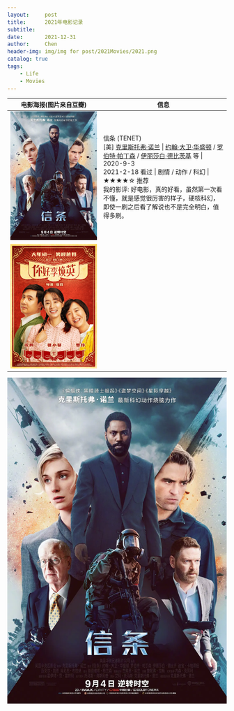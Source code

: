 ```yaml
---
layout:     post
title:      2021年电影记录 
subtitle:   
date:       2021-12-31
author:     Chen
header-img: img/img for post/2021Movies/2021.png
catalog: true
tags:
    - Life
    - Movies
---
```




| 电影海报(图片来自豆瓣)                                  | 信息                                                         |
| ------------------------------------------------------- | ------------------------------------------------------------ |
| <img src="img/img for post/2021Movies/信条.webp">       | 信条 (TENET)<br>[美] [克里斯托弗·诺兰](https://movie.douban.com/celebrity/1054524/) \| [约翰·大卫·华盛顿](https://movie.douban.com/celebrity/1023042/) / [罗伯特·帕丁森](https://movie.douban.com/celebrity/1035656/) / [伊丽莎白·德比茨基](https://movie.douban.com/celebrity/1322172/) 等 \| 2020-9-3 <br>2021-2-18 看过 \| 剧情 / 动作 / 科幻 \| ★★★★☆ 推荐<br>我的影评: 好电影，真的好看，虽然第一次看不懂，就是感觉很厉害的样子，硬核科幻，即使一刷之后看了解说也不是完全明白，值得多刷。 |
| <img src="img/img for post/2021Movies/你好李焕英.webp"> |                                                              |

<img src="img/img for post/2021Movies/信条.webp">